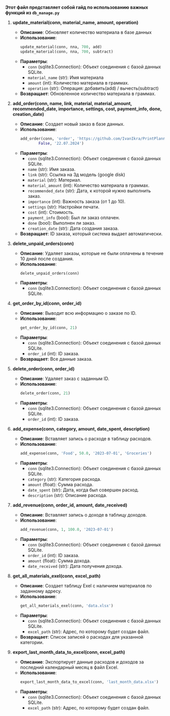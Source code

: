 **Этот файл представляет собой гайд по использованию важных функций из `db_manage.py`**

1. **update_material(conn, material_name, amount, operation)**
    - **Описание**: Обновляет количество материала в базе данных
    - **Использование**: 
      ```python
      update_material(conn, пла, 700, add)
      update_material(conn, пла, 700, subtract)
      ```
    - **Параметры**: 
      - `conn` (sqlite3.Connection): Объект соединения с базой данных SQLite.
      - `material_name` (str): Имя материала
      - `amount` (int): Количество материала в граммах.
      - `operation` (str): Операция: добавить(add) / вычесть(subtract)
    - **Возвращает**: Обновленное количество материала в граммах.

2. **add_order(conn, name, link, material, material_amount, recommended_date, importance, settings, cost, payment_info,
              done, creation_date)**
    - **Описание**: Создает новый заказ в базе данных.
    - **Использование**: 
      ```python
      add_order(conn, 'order', 'https://github.com/IvanIkra/PrintPlannerBot/blob/ikra', 'pla', 300, '22.07.2024', 3, 'standart', 1200, False,
              False, '22.07.2024')
      ```
    - **Параметры**: 
      - `conn` (sqlite3.Connection): Объект соединения с базой данных SQLite.
      - `name` (str): Имя заказа.
      - `link` (str): Ссылка на 3д модель (google disk)
      - `material` (str): Материал.
      - `material_amount` (int): Количество материала в граммах.
      - `recommended_date` (str): Дата, к которой нужно выполнить заказ.
      - `importance` (int): Важность заказа (от 1 до 10).
      - `settings` (str): Настройки печати.
      - `cost` (int): Стоимость.
      - `payment_info` (bool): Был ли заказ оплачен.
      - `done` (bool): Выполнен ли заказ.
      - `creation_date` (str): Дата создания заказа.
    - **Возвращает**: ID заказа, который система выдает автоматически.

3. **delete_unpaid_orders(conn)**
    - **Описание**: Удаляет заказы, которые не были оплачены в течение 10 дней после создания.
    - **Использование**: 
      ```python
      delete_unpaid_orders(conn)
      ```
    - **Параметры**: 
      - `conn` (sqlite3.Connection): Объект соединения с базой данных SQLite.


4. **get_order_by_id(conn, order_id)**
    - **Описание**: Выводит всю информацию о заказе по ID.
    - **Использование**: 
      ```python
      get_order_by_id(conn, 21)
      ```
    - **Параметры**: 
      - `conn` (sqlite3.Connection): Объект соединения с базой данных SQLite.
      - `order_id` (int): ID заказа.
    - **Возвращает**: Все данные заказа.
      

5. **delete_order(conn, order_id)**
    - **Описание**: Удаляет заказ с заданным ID.
    - **Использование**: 
      ```python
      delete_order(conn, 21)
      ```
    - **Параметры**: 
      - `conn` (sqlite3.Connection): Объект соединения с базой данных SQLite.
      - `order_id` (int): ID заказа.

6. **add_expense(conn, category, amount, date_spent, description)**
    - **Описание**: Вставляет запись о расходе в таблицу расходов.
    - **Использование**: 
      ```python
      add_expense(conn, 'Food', 50.0, '2023-07-01', 'Groceries')
      ```
    - **Параметры**: 
      - `conn` (sqlite3.Connection): Объект соединения с базой данных SQLite.
      - `category` (str): Категория расхода.
      - `amount` (float): Сумма расхода.
      - `date_spent` (str): Дата, когда был совершен расход.
      - `description` (str): Описание расхода.

7. **add_revenue(conn, order_id, amount, date_received)**
    - **Описание**: Вставляет запись о доходе в таблицу доходов.
    - **Использование**: 
      ```python
      add_revenue(conn, 1, 100.0, '2023-07-01')
      ```
    - **Параметры**: 
      - `conn` (sqlite3.Connection): Объект соединения с базой данных SQLite.
      - `order_id` (int): ID заказа.
      - `amount` (float): Сумма дохода.
      - `date_received` (str): Дата получения дохода.

8. **get_all_materials_exel(conn, excel_path)**
    - **Описание**: Создает таблицу Exel с наличием материалов по заданному адресу.
    - **Использование**: 
      ```python
      get_all_materials_exel(conn, 'data.xlsx')
      ```
    - **Параметры**: 
      - `conn` (sqlite3.Connection): Объект соединения с базой данных SQLite.
      - `excel_path` (str): Адрес, по которому будет создан файл.
    - **Возвращает**: Список записей о расходах для указанной категории.

9. **export_last_month_data_to_excel(conn, excel_path)**
    - **Описание**: Экспортирует данные расходов и доходов за последний календарный месяц в файл Excel.
    - **Использование**: 
      ```python
      export_last_month_data_to_excel(conn, 'last_month_data.xlsx')
      ```
    - **Параметры**: 
      - `conn` (sqlite3.Connection): Объект соединения с базой данных SQLite.
      - `excel_path` (str): Адрес, по которому будет создан файл.
